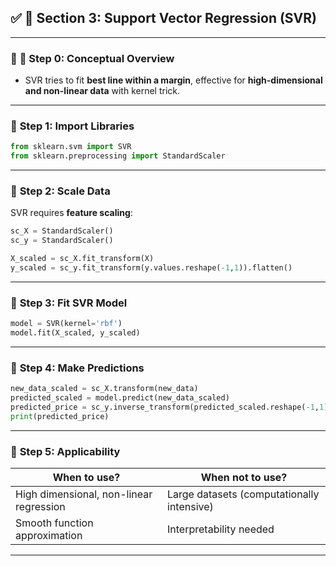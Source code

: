 ## ✅ **🔷 Section 3: Support Vector Regression (SVR)**

---

### 📝 **🔹 Step 0: Conceptual Overview**

* SVR tries to fit **best line within a margin**, effective for **high-dimensional and non-linear data** with kernel trick.

---

### 🔹 **Step 1: Import Libraries**

```python
from sklearn.svm import SVR
from sklearn.preprocessing import StandardScaler
```

---

### 🔹 **Step 2: Scale Data**

SVR requires **feature scaling**:

```python
sc_X = StandardScaler()
sc_y = StandardScaler()

X_scaled = sc_X.fit_transform(X)
y_scaled = sc_y.fit_transform(y.values.reshape(-1,1)).flatten()
```

---

### 🔹 **Step 3: Fit SVR Model**

```python
model = SVR(kernel='rbf')
model.fit(X_scaled, y_scaled)
```

---

### 🔹 **Step 4: Make Predictions**

```python
new_data_scaled = sc_X.transform(new_data)
predicted_scaled = model.predict(new_data_scaled)
predicted_price = sc_y.inverse_transform(predicted_scaled.reshape(-1,1))
print(predicted_price)
```

---

### 🔹 **Step 5: Applicability**

| **When to use?**                        | **When not to use?**                       |
| --------------------------------------- | ------------------------------------------ |
| High dimensional, non-linear regression | Large datasets (computationally intensive) |
| Smooth function approximation           | Interpretability needed                    |

---
